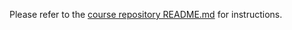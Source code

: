 Please refer to the [course repository README.md](https://github.com/wonsunahn/CS1622_Fall2024/blob/main/projects/4/README.md) for instructions.
